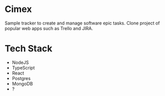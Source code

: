 # Cimex

Sample tracker to create and manage software epic tasks. Clone project of popular web apps such as Trello and JIRA.

# Tech Stack
- NodeJS
- TypeScript
- React
- Postgres
- MongoDB
- ?
